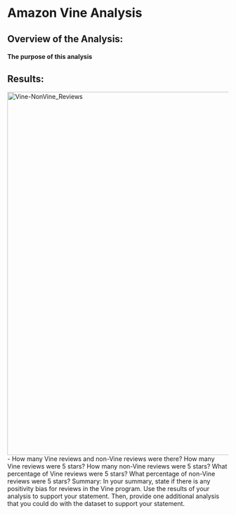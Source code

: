 # Amazon Vine Analysis
## Overview of the Analysis: 
#### The purpose of this analysis 

## Results: 
<img width="827" alt="Vine-NonVine_Reviews" src="https://user-images.githubusercontent.com/86431959/137808604-6e19c1bf-6b00-458d-adfd-f2fc7c6895bc.png">
- How many Vine reviews and non-Vine reviews were there?
How many Vine reviews were 5 stars? 
How many non-Vine reviews were 5 stars?
What percentage of Vine reviews were 5 stars? What percentage of non-Vine reviews were 5 stars?
Summary: In your summary, state if there is any positivity bias for reviews in the Vine program. Use the results of your analysis to support your statement. Then, provide one additional analysis that you could do with the dataset to support your statement.
